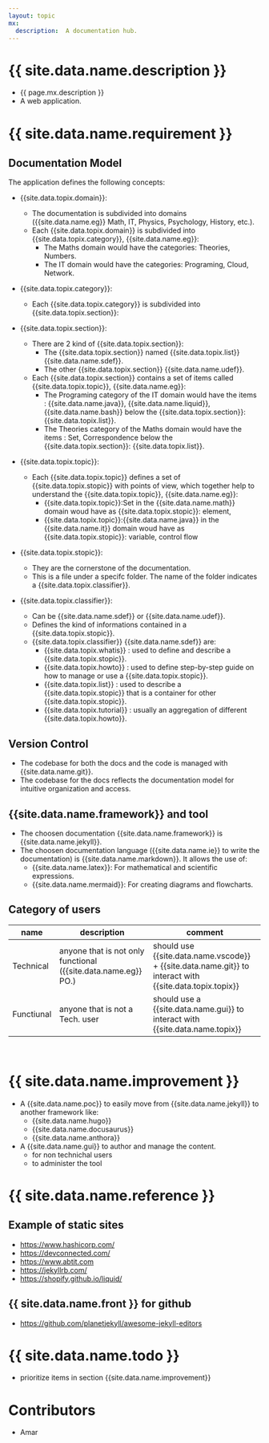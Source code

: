```yaml
---
layout: topic
mx:
  description:  A documentation hub.
---
```


# {{ site.data.name.description }}
- {{ page.mx.description }}
- A web application.


# {{ site.data.name.requirement }}

## Documentation Model
The application defines the following concepts:

- {{site.data.topix.domain}}:   
    - The documentation is subdivided into domains ({{site.data.name.eg}} Math, IT, Physics, Psychology, History, etc.).
    - Each {{site.data.topix.domain}} is subdivided into {{site.data.topix.category}}, {{site.data.name.eg}}:
      - The Maths domain would have the categories: Theories, Numbers.
      - The IT domain would have the categories: Programing, Cloud, Network.
- {{site.data.topix.category}}: 
    - Each {{site.data.topix.category}} is subdivided into {{site.data.topix.section}}:
- {{site.data.topix.section}}: 
    - There are 2 kind of {{site.data.topix.section}}:
       - The {{site.data.topix.section}} named {{site.data.topix.list}} {{site.data.name.sdef}}.
       - The other {{site.data.topix.section}} {{site.data.name.udef}}.
    - Each {{site.data.topix.section}} contains a set of items called {{site.data.topix.topic}}, {{site.data.name.eg}}:
      - The Programing category of the IT domain would have the items : {{site.data.name.java}}, {{site.data.name.liquid}}, {{site.data.name.bash}} below the {{site.data.topix.section}}: {{site.data.topix.list}}.
      - The Theories category of the Maths domain would have the items : Set, Correspondence below the {{site.data.topix.section}}: {{site.data.topix.list}}.
- {{site.data.topix.topic}}:  
    - Each {{site.data.topix.topic}} defines a set of {{site.data.topix.stopic}} with points of view, which together help to understand the {{site.data.topix.topic}}, {{site.data.name.eg}}:
      - {{site.data.topix.topic}}:Set in the {{site.data.name.math}} domain woud have as {{site.data.topix.stopic}}: element,  
      - {{site.data.topix.topic}}:{{site.data.name.java}} in the {{site.data.name.it}} domain woud have as {{site.data.topix.stopic}}: variable, control flow   
- {{site.data.topix.stopic}}:  
    - They are the cornerstone of the documentation. 
    - This is a file under a specifc folder. The name of the folder indicates a {{site.data.topix.classifier}}.

- {{site.data.topix.classifier}}:  
    - Can be {{site.data.name.sdef}} or {{site.data.name.udef}}.
    - Defines the kind of informations contained in a {{site.data.topix.stopic}}.
    - {{site.data.topix.classifier}} {{site.data.name.sdef}}  are:
        - {{site.data.topix.whatis}} :   used to define and describe a {{site.data.topix.stopic}}.
        - {{site.data.topix.howto}} :    used to define step-by-step guide on how to manage or use a {{site.data.topix.stopic}}.
        - {{site.data.topix.list}} :     used to describe a {{site.data.topix.stopic}} that is a container for other {{site.data.topix.stopic}}.
        - {{site.data.topix.tutorial}} : usually an aggregation of different {{site.data.topix.howto}}.


## Version Control
- The codebase for both the docs and the code is managed with {{site.data.name.git}}.
- The codebase for the docs reflects the documentation model for intuitive organization and access.

## {{site.data.name.framework}} and tool
- The choosen documentation {{site.data.name.framework}} is {{site.data.name.jekyll}}.
- The choosen documentation language ({{site.data.name.ie}} to write the documentation) is {{site.data.name.markdown}}. It allows the use of:
  - {{site.data.name.latex}}:   For mathematical and scientific expressions.
  - {{site.data.name.mermaid}}: For creating diagrams and flowcharts.

## Category of users

|name|description|comment|
|-|-|-|
|Technical|anyone that is not only functional ({{site.data.name.eg}} PO.)|should use {{site.data.name.vscode}} + {{site.data.name.git}} to interact with {{site.data.topix.topix}}|
|Functiunal|anyone that is not a Tech. user|should use a {{site.data.name.gui}} to interact with {{site.data.name.topix}}|

<br>

# {{ site.data.name.improvement }}
- A {{site.data.name.poc}} to easily move from {{site.data.name.jekyll}} to another framework like:
  - {{site.data.name.hugo}}
  - {{site.data.name.docusaurus}}
  - {{site.data.name.anthora}}
- A {{site.data.name.gui}} to author and manage the content.
  - for non technichal users
  - to administer the tool 

# {{ site.data.name.reference }}
## Example of static sites
  - https://www.hashicorp.com/
  - https://devconnected.com/
  - https://www.abtit.com
  - https://jekyllrb.com/
  - https://shopify.github.io/liquid/


## {{ site.data.name.front }} for github
- https://github.com/planetjekyll/awesome-jekyll-editors

# {{ site.data.name.todo }}
- prioritize items in section {{site.data.name.improvement}}

# Contributors
- Amar

